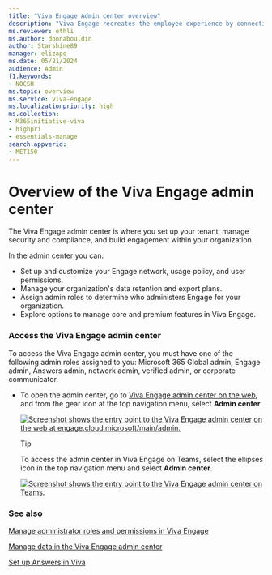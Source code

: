 ```yaml
---
title: "Viva Engage Admin center overview"
description: "Viva Engage recreates the employee experience by connecting people across the company, wherever and whenever they work, ensuring employees are included, engaged, and empowered."
ms.reviewer: ethli
ms.author: donnabouldin
author: Starshine89
manager: elizapo
ms.date: 05/21/2024
audience: Admin
f1.keywords:
- NOCSH
ms.topic: overview
ms.service: viva-engage
ms.localizationpriority: high
ms.collection:  
- M365initiative-viva
- highpri
- essentials-manage
search.appverid:
- MET150
---
```


# Overview of the Viva Engage admin center

The Viva Engage admin center is where you set up your tenant, manage security and compliance, and build engagement within your organization.

In the admin center you can:  

- Set up and customize your Engage network, usage policy, and user permissions.
- Manage your organization's data retention and export plans.
- Assign admin roles to determine who administers Engage for your organization.
- Explore options to manage core and premium features in Viva Engage.  

### Access the Viva Engage admin center

To access the Viva Engage admin center, you must have one of the following admin roles assigned to you: Microsoft 365 Global admin, Engage admin, Answers admin, network admin, verified admin, or corporate communicator.

- To open the admin center, go to [Viva Engage admin center on the web](http://engage.cloud.microsoft/main/admin), and from the gear icon at the top navigation menu, select **Admin center**.

  [![Screenshot shows the entry point to the Viva Engage admin center on the web at engage.cloud.microsoft/main/admin.](/viva/media/engage/admin/web-admin-entry.png)](/viva/media/engage/admin/web-admin-entry.png#lightbox)

  > [!TIP]
  > To access the admin center in Viva Engage on Teams, select the ellipses icon in the top navigation menu and select **Admin center**.
  > 
  > [![Screenshot shows the entry point to the Viva Engage admin center on Teams.](/viva/media/engage/admin/admin-entry-point.png)](/viva/media/engage/admin/admin-entry-point.png#lightbox)

### See also

[Manage administrator roles and permissions in Viva Engage](/viva/engage/eac-key-admin-roles-permissions)

[Manage data in the Viva Engage admin center](/viva/engage/eac-as-manage-data)

[Set up Answers in Viva](/viva/engage/eac-answers-overview-setup)

